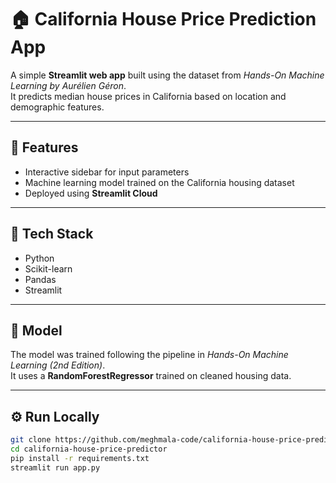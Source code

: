 # 🏠 California House Price Prediction App

A simple **Streamlit web app** built using the dataset from *Hands-On Machine Learning by Aurélien Géron*.  
It predicts median house prices in California based on location and demographic features.

---

## 🚀 Features
- Interactive sidebar for input parameters  
- Machine learning model trained on the California housing dataset  
- Deployed using **Streamlit Cloud**

---

## 📂 Tech Stack
- Python  
- Scikit-learn  
- Pandas  
- Streamlit  

---

## 🧠 Model
The model was trained following the pipeline in *Hands-On Machine Learning (2nd Edition)*.  
It uses a **RandomForestRegressor** trained on cleaned housing data.

---

## ⚙️ Run Locally
```bash
git clone https://github.com/meghmala-code/california-house-price-predictor.git
cd california-house-price-predictor
pip install -r requirements.txt
streamlit run app.py

